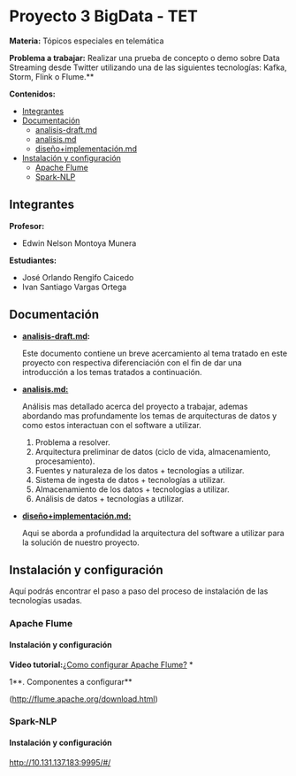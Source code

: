 # Proyecto 3 BigData - TET

**Materia:** Tópicos especiales en telemática

**Problema a trabajar:**
	Realizar una prueba de concepto o demo sobre Data Streaming desde Twitter utilizando una de las siguientes tecnologías: Kafka, Storm, Flink o Flume.**


**Contenidos:**
- [Integrantes](#Integrantes)
- [Documentación](#Documentación)
	- [analisis-draft.md](analisis-draft.md)
	-  [analisis.md](analisis.md)
	-  [diseño+implementación.md](diseño+implementacion.md)
-  [Instalación y configuración](#Instalación-y-configuración)
	- [Apache Flume](#Apache-Flume)
	- [Spark-NLP](#Spark-NLP)

## Integrantes

**Profesor:**
- Edwin Nelson Montoya Munera

**Estudiantes:**
- José Orlando Rengifo Caicedo
- Ivan Santiago Vargas Ortega

## Documentación

- **[analisis-draft.md](analisis-draft.md):**

	Este documento contiene un  breve acercamiento al tema tratado  en este proyecto con respectiva diferenciación con el fin de dar una introducción a los temas tratados a continuación.
	
- **[analisis.md:](analisis.md)**

	Análisis mas detallado acerca del proyecto a trabajar, ademas abordando mas profundamente los temas de arquitecturas de datos y como estos interactuan con el software a utilizar.
	
	1.  Problema a resolver.
	2.  Arquitectura preliminar de datos (ciclo de vida, almacenamiento, procesamiento).
	3.  Fuentes y naturaleza de los datos + tecnologías a utilizar.
	4.  Sistema de ingesta de datos + tecnologías a utilizar.
	5.  Almacenamiento de los datos + tecnologías a utilizar.
	6.  Análisis de datos + tecnologías a utilizar.
	
- **[diseño+implementación.md:](diseño+implementacion.md)**

	Aqui se aborda a profundidad la arquitectura del software a utilizar para la solución de nuestro proyecto.

## Instalación y configuración

Aquí podrás encontrar el paso a paso del proceso de instalación de las tecnologías usadas.

### Apache Flume

#### Instalación y configuración

**Video tutorial:**[¿Como configurar Apache Flume?](https://www.youtube.com/watch?v=xZ2LL1nPvzI)
*

 1**. Componentes a configurar**
 



(http://flume.apache.org/download.html)

### Spark-NLP
	
#### Instalación y configuración
http://10.131.137.183:9995/#/
<!--stackedit_data:
eyJoaXN0b3J5IjpbLTcwMTM4MTcyMiwtMTY4ODM1MTY4OSw4NT
Q2MzMyNDksLTE2NjYwODk0NywxNDEyMjgyMTIxLDk3MDU0NDQy
OSw2MDc5MzE4MzYsNTAwMjI2OTI5LDIwMDM1MzAzNzksLTIxMT
UzMDI2MjMsMzM3Mjc4MDUwLC0xMTUxODYxMDgwLDIwNTMyMjY1
ODcsNjgyOTM1MzldfQ==
-->